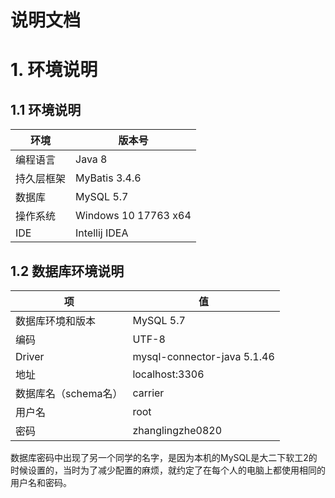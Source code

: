 # 说明文档

# 1. 环境说明

## 1.1 环境说明

| 环境 | 版本号 |
| -- | -- |
| 编程语言 | Java 8 |
| 持久层框架 | MyBatis 3.4.6 |
| 数据库 | MySQL 5.7 |
| 操作系统 | Windows 10 17763 x64 |
| IDE | Intellij IDEA |


## 1.2 数据库环境说明

| 项 | 值 | 
| -- | -- | 
| 数据库环境和版本 | MySQL 5.7 | 
| 编码 | UTF-8 |
| Driver | mysql-connector-java 5.1.46 |
| 地址 | localhost:3306 |
| 数据库名（schema名）| carrier | 
| 用户名 | root | 
| 密码 | zhanglingzhe0820 |

数据库密码中出现了另一个同学的名字，是因为本机的MySQL是大二下软工2的时候设置的，当时为了减少配置的麻烦，就约定了在每个人的电脑上都使用相同的用户名和密码。
